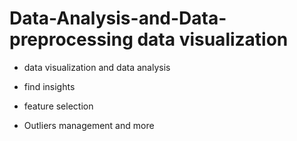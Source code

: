# Data-Analysis-and-Data-preprocessing data visualization

- data visualization and data analysis 

- find insights 

- feature selection

- Outliers management and more 
